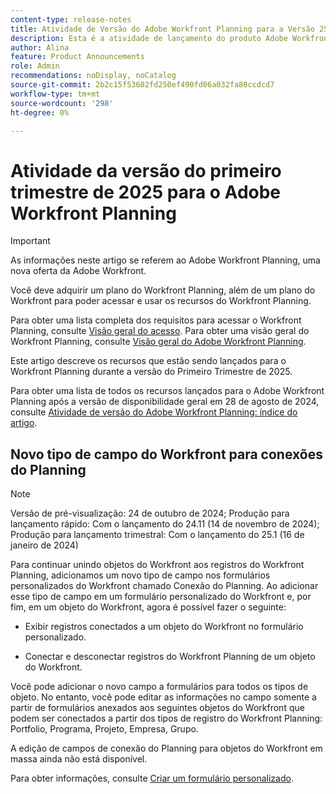 ```yaml
---
content-type: release-notes
title: Atividade de Versão do Adobe Workfront Planning para a Versão 25.1
description: Esta é a atividade de lançamento do produto Adobe Workfront Planning para o Primeiro Trimestre de 2025.
author: Alina
feature: Product Announcements
role: Admin
recommendations: noDisplay, noCatalog
source-git-commit: 2b2c15f53602fd250ef490fd06a032fa80ccdcd7
workflow-type: tm+mt
source-wordcount: '298'
ht-degree: 0%

---
```


# Atividade da versão do primeiro trimestre de 2025 para o Adobe Workfront Planning

<!--remove this important intro after the 25.1 release-->

>[!IMPORTANT]
>
>As informações neste artigo se referem ao Adobe Workfront Planning, uma nova oferta da Adobe Workfront.
>
>Você deve adquirir um plano do Workfront Planning, além de um plano do Workfront para poder acessar e usar os recursos do Workfront Planning.
>
>Para obter uma lista completa dos requisitos para acessar o Workfront Planning, consulte [Visão geral do acesso](/help/quicksilver/planning/access/access-overview.md).
>Para obter uma visão geral do Workfront Planning, consulte [Visão geral do Adobe Workfront Planning](/help/quicksilver/planning/general/planning-overview.md).
>

Este artigo descreve os recursos que estão sendo lançados para o Workfront Planning durante a versão do Primeiro Trimestre de 2025.

<!--keep the sentence below for all future quarterly release pages-->
<!--remove the general activity mention after First Quarter 2025 is released-->

Para obter uma lista de todos os recursos lançados para o Adobe Workfront Planning após a versão de disponibilidade geral em 28 de agosto de 2024, consulte [Atividade de versão do Adobe Workfront Planning: índice do artigo](/help/quicksilver/product-announcements/product-releases/planning-release-activity/planning-release-activity-article-index.md).

## Novo tipo de campo do Workfront para conexões do Planning

>[!NOTE]
>
>Versão de pré-visualização: 24 de outubro de 2024; Produção para lançamento rápido: Com o lançamento do 24.11 (14 de novembro de 2024); Produção para lançamento trimestral: Com o lançamento do 25.1 (16 de janeiro de 2024)



Para continuar unindo objetos do Workfront aos registros do Workfront Planning, adicionamos um novo tipo de campo nos formulários personalizados do Workfront chamado Conexão do Planning. Ao adicionar esse tipo de campo em um formulário personalizado do Workfront e, por fim, em um objeto do Workfront, agora é possível fazer o seguinte:

* Exibir registros conectados a um objeto do Workfront no formulário personalizado.

* Conectar e desconectar registros do Workfront Planning de um objeto do Workfront.

Você pode adicionar o novo campo a formulários para todos os tipos de objeto. No entanto, você pode editar as informações no campo somente a partir de formulários anexados aos seguintes objetos do Workfront que podem ser conectados a partir dos tipos de registro do Workfront Planning: Portfolio, Programa, Projeto, Empresa, Grupo.

A edição de campos de conexão do Planning para objetos do Workfront em massa ainda não está disponível.

Para obter informações, consulte [Criar um formulário personalizado](/help/quicksilver/administration-and-setup/customize-workfront/create-manage-custom-forms/form-designer/design-a-form/design-a-form.md).

